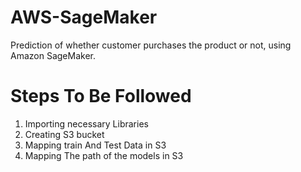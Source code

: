 # AWS-SageMaker
Prediction of whether customer purchases the product or not, using Amazon SageMaker.



# Steps To Be Followed
1. Importing necessary Libraries 
2. Creating S3 bucket
3. Mapping train And Test Data in S3
4. Mapping The path of the models in S3
